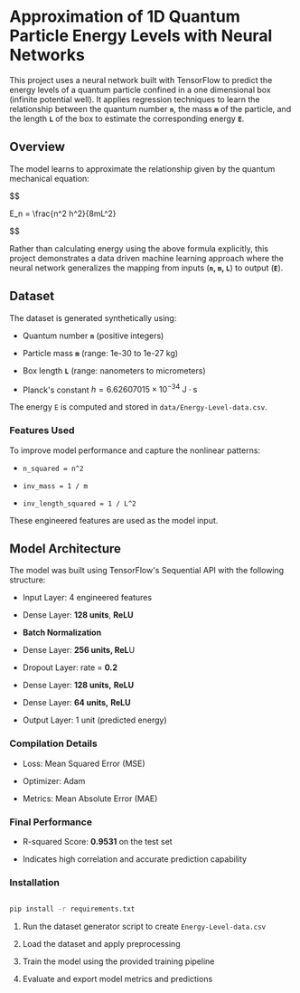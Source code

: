 # Approximation of 1D Quantum Particle Energy Levels with Neural Networks


This project uses a neural network built with TensorFlow to predict the energy levels of a quantum particle confined in a one dimensional box (infinite potential well). It applies regression techniques to learn the relationship between the quantum number **`n`**, the mass **`m`** of the particle, and the length **`L`** of the box to estimate the corresponding energy **`E`**.

## Overview


The model learns to approximate the relationship given by the quantum mechanical equation:

  

$$

E_n = \frac{n^2 h^2}{8mL^2}

$$

  

Rather than calculating energy using the above formula explicitly, this project demonstrates a data driven machine learning approach where the neural network generalizes the mapping from inputs (**`n`, `m`, `L`**) to output (**`E`**).

## Dataset

The dataset is generated synthetically using:

- Quantum number **`n`** (positive integers)

- Particle mass **`m`** (range: 1e-30 to 1e-27 kg)

- Box length **`L`** (range: nanometers to micrometers)

- Planck's constant $h = 6.62607015 \times 10^{-34}\ \text{J}\cdot\text{s}$

The energy `E` is computed and stored in `data/Energy-Level-data.csv`.

### Features Used

To improve model performance and capture the nonlinear patterns:

- `n_squared = n^2`

- `inv_mass = 1 / m`

- `inv_length_squared = 1 / L^2`

These engineered features are used as the model input.

## Model Architecture

The model was built using TensorFlow's Sequential API with the following structure:

- Input Layer: 4 engineered features

- Dense Layer: **128 units**, **ReLU**

- **Batch Normalization**

- Dense Layer: **256 units, ReL**U

- Dropout Layer: rate = **0.2**

- Dense Layer: **128 units,** **ReLU**

- Dense Layer: **64 units,** **ReLU**

- Output Layer: 1 unit (predicted energy)

### Compilation Details

- Loss: Mean Squared Error (MSE)

- Optimizer: Adam

- Metrics: Mean Absolute Error (MAE)

### Final Performance

- R-squared Score: **0.9531** on the test set

- Indicates high correlation and accurate prediction capability
### Installation

```bash

pip install -r requirements.txt

```
  

1. Run the dataset generator script to create `Energy-Level-data.csv`

2. Load the dataset and apply preprocessing

3. Train the model using the provided training pipeline

4. Evaluate and export model metrics and predictions
